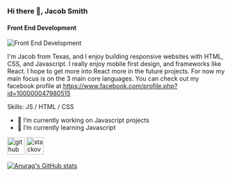### Hi there 👋, Jacob Smith
#### Front End Development
![Front End Development](https://scontent-dfw5-2.xx.fbcdn.net/v/t39.30808-6/215925141_4599789350032619_7814649846329702937_n.png?_nc_cat=102&ccb=1-3&_nc_sid=e3f864&_nc_ohc=l_pSgjUGV2IAX-4lLqh&_nc_ht=scontent-dfw5-2.xx&oh=4d6fd76a6b32840aef9675a130d9e7d3&oe=611164C9)

I'm Jacob from Texas, and I enjoy building responsive websites with HTML, CSS, and Javascript. I really enjoy mobile first design, and frameworks like React. I hope to get more into React more in the future projects. For now my main focus is on the 3 main core languages. You can check out my facebook profile at https://www.facebook.com/profile.php?id=100000047980515

Skills: JS / HTML / CSS

- 🔭 I’m currently working on Javascript projects 
- 🌱 I’m currently learning Javascript 


[<img src='https://cdn.jsdelivr.net/npm/simple-icons@3.0.1/icons/github.svg' alt='github' height='40'>](https://github.com/jakesmith4)  [<img src='https://cdn.jsdelivr.net/npm/simple-icons@3.0.1/icons/stackoverflow.svg' alt='stackoverflow' height='40'>](https://stackoverflow.com/users/16569545/jake-smith)  

  

 






[![Anurag's GitHub stats](https://github-readme-stats.vercel.app/api?username=jacobsmith)](https://github.com/anuraghazra/github-readme-stats)

